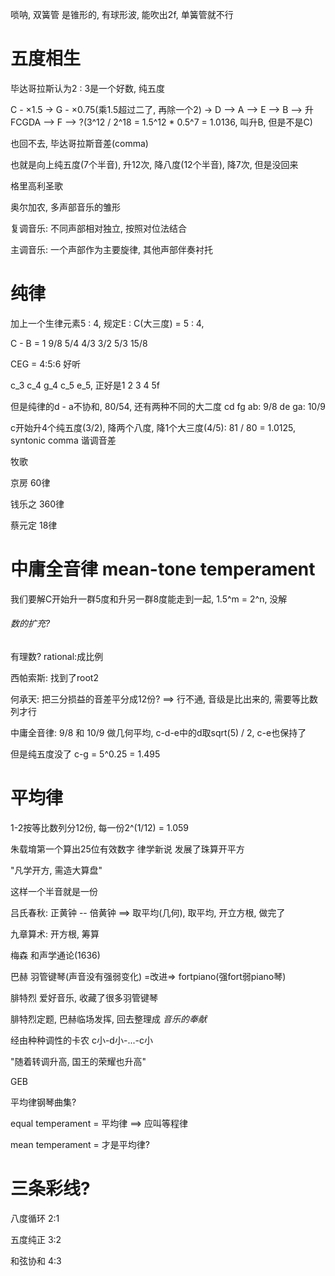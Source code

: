 唢呐, 双簧管 是锥形的, 有球形波, 能吹出2f, 单簧管就不行

# 五度相生

毕达哥拉斯认为2 : 3是一个好数, 纯五度

C - ×1.5 -> G - ×0.75(乘1.5超过二了, 再除一个2) -> D --> A --> E --> B --> 升FCGDA --> F --> ?(3^12 / 2^18 = 1.5^12 * 0.5^7 = 1.0136, 叫升B, 但是不是C)

也回不去, 毕达哥拉斯音差(comma)

也就是向上纯五度(7个半音), 升12次, 降八度(12个半音), 降7次, 但是没回来

格里高利圣歌

奥尔加农, 多声部音乐的雏形

复调音乐: 不同声部相对独立, 按照对位法结合

主调音乐: 一个声部作为主要旋律, 其他声部伴奏衬托

# 纯律

加上一个生律元素5 : 4, 规定E : C(大三度) = 5 : 4,

C - B = 1 9/8 5/4 4/3 3/2 5/3 15/8

CEG = 4:5:6 好听

c_3 c_4 g_4 c_5 e_5, 正好是1 2 3 4  5f

但是纯律的d - a不协和, 80/54, 还有两种不同的大二度 cd fg ab: 9/8 de ga: 10/9

c开始升4个纯五度(3/2), 降两个八度, 降1个大三度(4/5): 81 / 80 = 1.0125, syntonic comma 谐调音差

牧歌

京房 60律

钱乐之 360律

蔡元定 18律

# 中庸全音律 mean-tone temperament

我们要解C开始升一群5度和升另一群8度能走到一起, 1.5^m = 2^n, 没解

###### 数的扩充?

有理数? rational:成比例

西帕索斯: 找到了root2

何承天: 把三分损益的音差平分成12份? ==> 行不通, 音级是比出来的, 需要等比数列才行

中庸全音律: 9/8 和 10/9 做几何平均, c-d-e中的d取sqrt(5) / 2, c-e也保持了

但是纯五度没了 c-g = 5^0.25 = 1.495

# 平均律

1-2按等比数列分12份, 每一份2^(1/12) = 1.059

朱载堉第一个算出25位有效数字 律学新说 发展了珠算开平方

"凡学开方, 需造大算盘"

这样一个半音就是一份

吕氏春秋: 正黄钟 -- 倍黄钟 ==> 取平均(几何), 取平均, 开立方根, 做完了

九章算术: 开方根, 筹算

梅森 和声学通论(1636)

巴赫 羽管键琴(声音没有强弱变化) =改进=> fortpiano(强fort弱piano琴)

腓特烈 爱好音乐, 收藏了很多羽管键琴

腓特烈定题, 巴赫临场发挥, 回去整理成 *音乐的奉献*

经由种种调性的卡农 c小-d小-...-c小

"随着转调升高, 国王的荣耀也升高"

GEB

平均律钢琴曲集?

equal temperament = 平均律 ==> 应叫等程律

mean temperament = 才是平均律?

# 三条彩线?

八度循环 2:1

五度纯正 3:2

和弦协和 4:3

